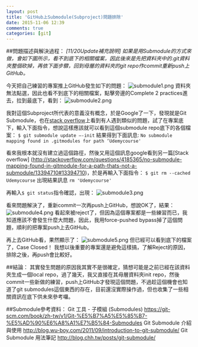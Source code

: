 ```yaml
---
layout: post
title: 'GitHub上Submodule(Subproject)問題排除'
date: 2015-11-06 12:39
comments: true
categories: [git]
---
```

##問題描述與解決過程：
*[11/20Update補充說明]
如果是用Submodule的方式來做，會如下圖所示，看不到底下的相關檔案，因此後來是先把資料夾中的.git資料夾整個砍掉，再依下面步驟，回到母層的資料夾的git repo作commit重新push上GitHub。*

今天把自己練習的專案推上GitHub發生如下的問題：
![submodule1.png](http://user-image.logdown.io/user/13199/blog/12437/post/308218/7TdiKboEREyOFgX6Q7XX_submodule1.png)
資料夾無法點選，因此也看不到底下的相關檔案，點擊旁邊的Complete 2 practices進去，拉到最底下，看到：
![submodule2.png](http://user-image.logdown.io/user/13199/blog/12437/post/308218/BB7YpHosTlahtpvdSlTI_submodule2.png)

我對這個Subproject所代表的意義沒有概念，於是Google了一下，發現就是Git Submodule，也在[stack overflow](http://stackoverflow.com/questions/21088781/what-does-subproject-commit-mean)上看到有人遇到類似的問題，試了在專案底下，輸入下面指令，想說這樣應該就可以看到這個submodule repo底下的各個檔案：
`$ git submodule update —-init`
結果得到下面訊息:
`No submodule mapping found in .gitmodules for path ‘Udemycourse'`

看來我根本就沒有建立過這個路徑，然後又用這個訊息google看到另一篇[Stack overflow]
(http://stackoverflow.com/questions/4185365/no-submodule-mapping-found-in-gitmodule-for-a-path-thats-not-a-submodule/13394710#13394710)，於是再輸入下面指令：
`$ git rm --cached Udemycourse`
出現結果訊息 `rm 'Udemycourse'`

再輸入`$ git status`指令確認，出現：
![submodule3.png](http://user-image.logdown.io/user/13199/blog/12437/post/308218/UuOLlqvITZenkheofyz9_submodule3.png)

看來問題解決了，重新commit一次再push上GitHub，想說OK了，結果：
![submodule4.png](http://user-image.logdown.io/user/13199/blog/12437/post/308218/4hYx80yfRNWMqQhVydQf_submodule4.png)
看起來被reject了，但因為這個專案都是一些練習而已，我知道應該不會發生什麼大問題，因此，我用force-pushed bypass掉了這個問題，順利的把專案push上去GitHub。

再上去GitHub看，果然顯示了：
![submodule5.png](http://user-image.logdown.io/user/13199/blog/12437/post/308218/uCJT5z1FSMeWtrnJMUmV_submodule5.png)
但已經可以看到底下的檔案了，Case Closed！
我想以後重要的專案還是避免這樣搞，了解Reject的原因，排除之後，再push會比較好。

##結論：
其實發生問題的原因我其實不是很確定，猜想可能是之前已經在該資料夾生成一個local repo，過了幾天，我又直接在其母層資料夾init repo，然後commit一些新做的練習，push上GitHub才發現這個問題，不過趁這個機會也知道了git submodules這個東西的存在，目前還沒實際操作過，但也收集了一些相關資訊在底下供未來參考囉。

##Submodule參考資料：
Git 工具 - 子模組 (Submodules)
https://git-scm.com/book/zh-tw/v1/Git-%E5%B7%A5%E5%85%B7-%E5%AD%90%E6%A8%A1%E7%B5%84-Submodules
Git Submodule 介紹與使用
http://blog.wu-boy.com/2011/09/introduction-to-git-submodule/
Git Submodule 用法筆記
http://blog.chh.tw/posts/git-submodule/